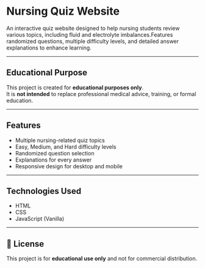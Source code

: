 # Nursing Quiz Website

An interactive quiz website designed to help nursing students review various topics, including fluid and electrolyte imbalances.Features randomized questions, multiple difficulty levels, and detailed answer explanations to enhance learning.

---

## Educational Purpose
This project is created for **educational purposes only**.  
It is **not intended** to replace professional medical advice, training, or formal education.

---

## Features
- Multiple nursing-related quiz topics
- Easy, Medium, and Hard difficulty levels
- Randomized question selection
- Explanations for every answer
- Responsive design for desktop and mobile

---

## Technologies Used
- HTML
- CSS
- JavaScript (Vanilla)

---

## 📜 License
This project is for **educational use only** and not for commercial distribution.
